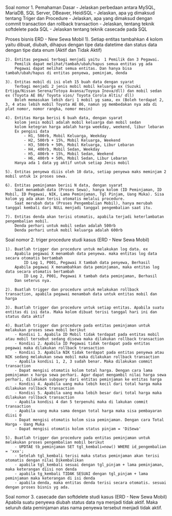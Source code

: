 Soal nomor 1. Pemahaman Dasar - Jelaskan perbedaan antara MySQL, MariaDB, SQL Server, DBeaver, HeidiSQL - Jelaskan, apa yg dimaksud tentang Triger dan Procedure - Jelaskan, apa yang dimaksud dengan commit transaction dan rollback transaction - Jelaskan, tentang teknik softdelete pada SQL - Jelaskan tentang teknik casecade pada SQL

Proses bisnis ERD - New Sewa Mobil
1). Setiap entitas tambahkan 4 kolom yaitu dibuat, diubah, dihapus dengan tipe data datetime dan status data dengan tipe data enum (Aktif dan Tidak Aktif)

    2). Entitas pegawai terbagi menjadi yaitu  1 Pemilik dan 3 Pegawai.
    	Pemilik dapat melihat/tambah/ubah/hapus semua entitas yg ada
    	Pegawai dapat melihat semua entitas. Dan hanya bisa tambah/ubah/hapus di entitas penyewa, peminjam, denda

    3). Entitas mobil di isi oleh 15 buah data dengan syarat
    	Terbagi menjadi 2 jenis mobil mobil keluarga ex (Suzuki Ertiga/Nissan Serena/Totoya Avansa/Toyoya Inova/dll) dan mobil sedan ex (Toyota AE 86/ Toyota vios/ Toyota Corola Altis/ dll)
    	Boleh memasukan lebih dari 1 mobil yg sama, ex (Boleh terdapat 2, 3, 4 atau lebih mobil Toyota AE 86, namun yg membedakan nya ada di plat nomor, nomor rangka, nomor mesin)

    4). Entitas Harga berisi 6 buah data, dengan syarat
    	kolom jenis mobil adalah mobil keluarga dan mobil sedan
    	kolom ketegran harga adalah harga weekday, weekend, libur lebaran
    	Ex pengisi data
    		- H1, 500rb, Mobil Keluarga, Weekday
    		- H2, 500rb + 15%, Mobil Keluarga, Weekend
    		- H3, 500rb + 50%, Mobil Keluarga, Libur Lebaran
    		- H4, 400rb, Mobil Sedan, Weekday
    		- H5, 400rb + 15%, Mobil Sedan, Weekend
    		- H6, 400rb + 50%, Mobil Sedan, Libur Lebaran
    	Hanya ada 1 data yg aktif untuk setiap Jenis mobil

    5). Entitas penyewa diiis oleh 10 data, setiap penyewa maks meminjam 2 mobil untuk 1x proses sewa.

    6). Entitas peminjaman berisi N data, dengan syarat
    	Saat menambah data (Proses Sewa), hanya kolom (ID Peminjaman, ID Mobil, ID Pegawai, NIK, Lama Peminjaman, Tgl Pinjam, Uang Muka). Sisa kolom yg ada akan terisi otomatis melalui procedure.
    	Saat merubah data (Proses Pengembalian Mobil), hanya merubah tanggal kembali dari NULL menjadi tanggal pengembalian saat itu.

    7). Entitas denda akan terisi otomatis, apabila terjadi keterlambatan pengembalian mobil.
    	Denda perhari untuk mobil sedan adalah 500rb
    	Denda perhari untuk mobil keluarga adalah 600rb

Soal nomor 2. triger procedure studi kasus (ERD - New Sewa Mobil)

    1). Buatlah trigger dan procedure untuk melakukan log data. ex
    	Apabila pegawai X menambah data penyewa. maka entitas log data secara otomatis bertambah
    		ID Log 1, P001, Pegawai X tambah data penyewa, Berhasil
    	Apabila pegawai X menambahkan data peminjaman, maka entitas log data secara otomatis bertambah
    		ID Log 2, P001, Pegawai X tambah data peminjaman, Berhasil
    	Dan seterus nya.

    2). Buatlah trigger dan procedure untuk melakukan rollback transaction, apabila pegawai menambah data untuk entitas mobil dan harga

    3). Buatlah trigger dan procedure untuk setiap entitas. Apabila suatu entitas di isi data. Maka kolom dibuat terisi tanggal hari ini dan status data aktif

    4). Buatlah trigger dan procedure pada entitas peminjaman untuk melakukan proses sewa mobil berikut
    	- Kondisi 1. Apabila ID Mobil tidak terdapat pada entitas mobil atau mobil tersebut sedang disewa maka dilakukan rollback transaction
    	- Kondisi 2. Apabila ID Pegawai tidak terdapat pada entitas pegawai maka dilakukan rollback transaction
    	- Kondisi 3. Apabila NIK tidak terdapat pada entitas penyewa atau NIK sedang melakukan sewa mobil maka dilakukan rollback transaction
    	- Apabila kondisi 1, 2, 3 sudah benar. Maka dilakukan commit transaction
    	- Dapat mengisi otomatis kolom total harga. Dengan cara lama peminjaman x harga sewa perhari. Agar dapat mengambil nilai harga sewa perhari, dilakukan subquery dari entitas peminjaman ke entitas harga
    	- Kondisi 4. Apabila uang muka lebih kecil dari total harga maka dilakukan rollback transaction
    	- Kondisi 5. Apabila uang muka lebih besar dari total harga maka dilakukan rollback transaction
    	- Apabila kondisi 4 dan 5 terpenuhi maka di lakukan commit transaction
    	- Apabila uang muka sama dengan total harga maka sisa pembayaran diisi 0
    	- Dapat mengisi otomatis kolom sisa peminjaman. Dengan cara Total Harga - Uang Muka
    	- Dapat mengisi otomatis kolom status pinjam = 'DiSewa'

    5). Buatlah trigger dan procedure pada entitas peminjaman untuk melakukan proses pengembalian mobil berikut
    	- UPDTAE tb_peminjaman SET tgl_kembali=now() WHERE id_pengembalian = 'xxx';
    	- Setelah tgl_kembali terisi maka status peminjaman akan terisi otomatis dengan nilai Dikembalikan
    	- apabila tgl_kembali sesuai dengan tgl_pinjam + lama peminjaman, maka keterangan diisi non denda
    	- apabila tg_kembali TIDAK SESUAI dengan tgl_pinjam + lama peminjaman maka keterangan di isi denda
    	- apabila denda, maka entitas denda terisi secara otomatis. sesuai dengan proses bisnis yg ada.

Soal nomor 3. casecade dan softdelete studi kasus (ERD - New Sewa Mobil)
Apabila suatu penyewa diubah status data nya menjadi tidak aktif. Maka seluruh data peminjaman atas nama penyewa tersebut menjadi tidak aktif.
